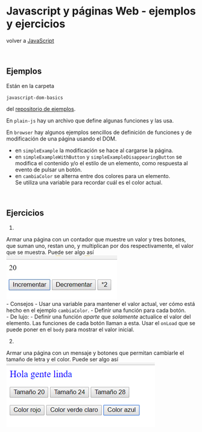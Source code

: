 # Javascript y páginas Web - ejemplos y ejercicios

volver a [JavaScript](./javascript-intro.md)

<br/>

## Ejemplos
Están en la carpeta 
```
javascript-dom-basics
```
del [repositorio de ejemplos](https://github.com/obj2-material/javascript-dom).

En `plain-js` hay un archivo que define algunas funciones y las usa. 

En `browser` hay algunos ejemplos sencillos de definición de funciones y de modificación de una página usando el DOM. 
- en `simpleExample` la modificación se hace al cargarse la página.
- en `simpleExampleWithButton` y `simpleExampleDisappearingButton` se modifica el contenido y/o el estilo de un elemento, como respuesta al evento de pulsar un botón.
- en `cambiaColor` se alterna entre dos colores para un elemento.  
Se utiliza una variable para recordar cuál es el color actual.

<br/>

## Ejercicios

1.
Armar una página con un contador que muestre un valor y tres botones, que suman uno, restan uno, y multiplican por dos respectivamente, el valor que se muestra. Puede ser algo así
![contador](images/contador.jpg "Contador")  
    - Consejos
      - Usar una variable para mantener el valor actual, ver cómo está hecho en el ejemplo `cambiaColor`.
      - Definir una función para cada botón.  
    - De lujo:
      - Definir una función *aparte* que *solamente* actualice el valor del elemento. Las funciones de cada botón llaman a esta. Usar el `onLoad` que se puede poner en el `body` para mostrar el valor inicial.

2.
Armar una página con un mensaje y botones que permitan cambiarle el tamaño de letra y el color. Puede ser algo así  
![cambia estilo](images/cambia-estilo.jpg "Cambia estilo")  

<!---
- Mensaje con botones para cambiar el tamaño de letra y el color (ponele 10,12,14 puntos, rojo, verde, azul).
- Ana, Beto, Clara. Para cada uno, un botón "entró" y otro "salió". Que muestre quiénes están. 
  Chiche: que deshabilite los botones que no tienen sentido.
- mover una "X" a la izquierda o a la derecha (también puede ser para arriba y para abajo, en una fuente monospaced).
  P.ej. transformar ----X----- en ---X------ o -----X---- .
-->



